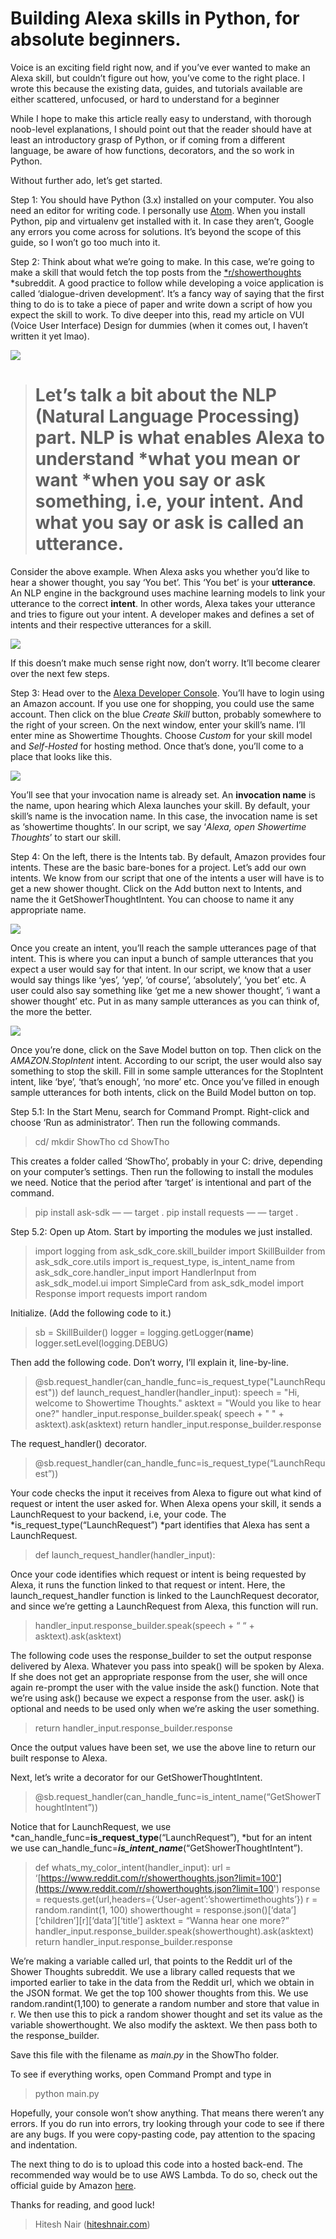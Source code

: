 
# Building Alexa skills in Python, for absolute beginners.

Voice is an exciting field right now, and if you’ve ever wanted to make an Alexa skill, but couldn’t figure out how, you’ve come to the right place. I wrote this because the existing data, guides, and tutorials available are either scattered, unfocused, or hard to understand for a beginner

While I hope to make this article really easy to understand, with thorough noob-level explanations, I should point out that the reader should have at least an introductory grasp of Python, or if coming from a different language, be aware of how functions, decorators, and the so work in Python.

Without further ado, let’s get started.

Step 1: You should have Python (3.x) installed on your computer. You also need an editor for writing code. I personally use [Atom](https://atom.io/). When you install Python, pip and virtualenv get installed with it. In case they aren’t, Google any errors you come across for solutions. It’s beyond the scope of this guide, so I won’t go too much into it.

Step 2: Think about what we’re going to make. In this case, we’re going to make a skill that would fetch the top posts from the [*r/showerthoughts](https://www.reddit.com/r/showerthoughts) *subreddit. A good practice to follow while developing a voice application is called ‘dialogue-driven development’. It’s a fancy way of saying that the first thing to do is to take a piece of paper and write down a script of how you expect the skill to work. To dive deeper into this, read my article on VUI (Voice User Interface) Design for dummies (when it comes out, I haven’t written it yet lmao).

![](https://cdn-images-1.medium.com/max/2000/1*bw8cD8n1f3cxsQpaSlBeNg.png)
> # Let’s talk a bit about the NLP (Natural Language Processing) part. NLP is what enables Alexa to understand *what you mean or want *when you say or ask something, i.e, your **intent**. And what you say or ask is called an **utterance**.

Consider the above example. When Alexa asks you whether you’d like to hear a shower thought, you say ‘You bet’. This ‘You bet’ is your **utterance**. An NLP engine in the background uses machine learning models to link your utterance to the correct **intent**. In other words, Alexa takes your utterance and tries to figure out your intent. A developer makes and defines a set of intents and their respective utterances for a skill.

![](https://cdn-images-1.medium.com/max/2000/1*ZFAmNuYAF1gokmKSuK7NZQ.png)

If this doesn’t make much sense right now, don’t worry. It’ll become clearer over the next few steps.

Step 3: Head over to the [Alexa Developer Console](https://developer.amazon.com/alexa/console/ask). You’ll have to login using an Amazon account. If you use one for shopping, you could use the same account. Then click on the blue *Create Skill* button, probably somewhere to the right of your screen. On the next window, enter your skill’s name. I’ll enter mine as Showertime Thoughts. Choose *Custom* for your skill model and *Self-Hosted* for hosting method. Once that’s done, you’ll come to a place that looks like this.

![](https://cdn-images-1.medium.com/max/3818/1*OYzdtbsOro1GCS7QihqThg.png)

You’ll see that your invocation name is already set. An **invocation name** is the name, upon hearing which Alexa launches your skill. By default, your skill’s name is the invocation name. In this case, the invocation name is set as ‘showertime thoughts’. In our script, we say ‘*Alexa, open Showertime Thoughts*’ to start our skill.

Step 4: On the left, there is the Intents tab. By default, Amazon provides four intents. These are the basic bare-bones for a project. Let’s add our own intents. We know from our script that one of the intents a user will have is to get a new shower thought. Click on the Add button next to Intents, and name the it GetShowerThoughtIntent. You can choose to name it any appropriate name.

![](https://cdn-images-1.medium.com/max/3796/1*sXR3dLc3V5kkuxA59wLmjw.png)

Once you create an intent, you’ll reach the sample utterances page of that intent. This is where you can input a bunch of sample utterances that you expect a user would say for that intent. In our script, we know that a user would say things like ‘yes’, ‘yep’, ‘of course’, ‘absolutely’, ‘you bet’ etc. A user could also say something like ‘get me a new shower thought’, ‘i want a shower thought’ etc. Put in as many sample utterances as you can think of, the more the better.

![](https://cdn-images-1.medium.com/max/3768/1*hac4-iEDVOGdvLuRGsZWHw.png)

Once you’re done, click on the Save Model button on top. Then click on the *AMAZON.StopIntent* intent. According to our script, the user would also say something to stop the skill. Fill in some sample utterances for the StopIntent intent, like ‘bye’, ‘that’s enough’, ‘no more’ etc. Once you’ve filled in enough sample utterances for both intents, click on the Build Model button on top.

Step 5.1: In the Start Menu, search for Command Prompt. Right-click and choose ‘Run as administrator’. Then run the following commands.
> cd/
> mkdir ShowTho
> cd ShowTho

This creates a folder called ‘ShowTho’, probably in your C: drive, depending on your computer’s settings. Then run the following to install the modules we need. Notice that the period after ‘target’ is intentional and part of the command.
> pip install ask-sdk — — target .
> pip install requests — — target .

Step 5.2: Open up Atom. Start by importing the modules we just installed.
> import logging
> from ask_sdk_core.skill_builder import SkillBuilder
from ask_sdk_core.utils import is_request_type, is_intent_name
from ask_sdk_core.handler_input import HandlerInput
> from ask_sdk_model.ui import SimpleCard
from ask_sdk_model import Response
> import requests
import random

Initialize. (Add the following code to it.)
> sb = SkillBuilder()
logger = logging.getLogger(__name__)
logger.setLevel(logging.DEBUG)

Then add the following code. Don’t worry, I’ll explain it, line-by-line.
> @sb.request_handler(can_handle_func=is_request_type("LaunchRequest"))
def launch_request_handler(handler_input):
 speech = "Hi, welcome to Showertime Thoughts."
 asktext = "Would you like to hear one?"
 handler_input.response_builder.speak(
 speech + " " + asktext).ask(asktext)
 return handler_input.response_builder.response

The request_handler() decorator.
> @sb.request_handler(can_handle_func=is_request_type(“LaunchRequest”))

Your code checks the input it receives from Alexa to figure out what kind of request or intent the user asked for. When Alexa opens your skill, it sends a LaunchRequest to your backend, i.e, your code. The *is_request_type(“LaunchRequest”) *part identifies that Alexa has sent a LaunchRequest.
> def launch_request_handler(handler_input):

Once your code identifies which request or intent is being requested by Alexa, it runs the function linked to that request or intent. Here, the launch_request_handler function is linked to the LaunchRequest decorator, and since we’re getting a LaunchRequest from Alexa, this function will run.
> handler_input.response_builder.speak(speech + “ “ + asktext).ask(asktext)

The following code uses the response_builder to set the output response delivered by Alexa. Whatever you pass into speak() will be spoken by Alexa. If she does not get an appropriate response from the user, she will once again re-prompt the user with the value inside the ask() function. Note that we’re using ask() because we expect a response from the user. ask() is optional and needs to be used only when we’re asking the user something.
> return handler_input.response_builder.response

Once the output values have been set, we use the above line to return our built response to Alexa.

Next, let’s write a decorator for our GetShowerThoughtIntent.
> @sb.request_handler(can_handle_func=is_intent_name(“GetShowerThoughtIntent”))

Notice that for LaunchRequest, we use *can_handle_func=**is_request_type**(“LaunchRequest”), *but for an intent we use can_handle_func=***is_intent_name***(“GetShowerThoughtIntent”).
> def whats_my_color_intent(handler_input):
> url = ‘[https://www.reddit.com/r/showerthoughts.json?limit=100'](https://www.reddit.com/r/showerthoughts.json?limit=100')
 response = requests.get(url,headers={‘User-agent’:’showertimethoughts’})
 r = random.randint(1, 100)
 showerthought = response.json()[‘data’][‘children’][r][‘data’][‘title’]
 asktext = “Wanna hear one more?”
 handler_input.response_builder.speak(showerthought).ask(asktext)
> return handler_input.response_builder.response

We’re making a variable called url, that points to the Reddit url of the Shower Thoughts subreddit. We use a library called requests that we imported earlier to take in the data from the Reddit url, which we obtain in the JSON format. We get the top 100 shower thoughts from this. We use random.randint(1,100) to generate a random number and store that value in r. We then use this to pick a random shower thought and set its value as the variable showerthought. We also modify the asktext. We then pass both to the response_builder.

Save this file with the filename as *main.py* in the ShowTho folder.

To see if everything works, open Command Prompt and type in
> python main.py

Hopefully, your console won’t show anything. That means there weren’t any errors. If you do run into errors, try looking through your code to see if there are any bugs. If you were copy-pasting code, pay attention to the spacing and indentation.

The next thing to do is to upload this code into a hosted back-end. The recommended way would be to use AWS Lambda. To do so, check out the official guide by Amazon [here](https://developer.amazon.com/en-US/docs/alexa/custom-skills/host-a-custom-skill-as-an-aws-lambda-function.html).

Thanks for reading, and good luck!
> Hitesh Nair ([hiteshnair.com](http://hiteshnair.com))
